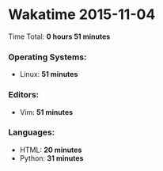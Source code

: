 # Wakatime 2015-11-04

Time Total: **0 hours 51 minutes**

### Operating Systems:
- Linux: **51 minutes** 

### Editors:
- Vim: **51 minutes** 

### Languages:
- HTML: **20 minutes** 
- Python: **31 minutes** 

